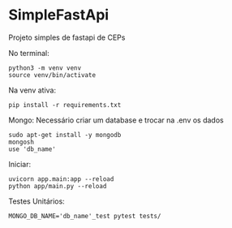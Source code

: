 # SimpleFastApi

Projeto simples de fastapi de CEPs


No terminal:
```
python3 -m venv venv
source venv/bin/activate
```


Na venv ativa:
```
pip install -r requirements.txt 
```

Mongo:
Necessário criar um database e trocar na .env os dados

```
sudo apt-get install -y mongodb
mongosh
use 'db_name'
```

Iniciar:
```
uvicorn app.main:app --reload
python app/main.py --reload
```


Testes Unitários:
``` 
MONGO_DB_NAME='db_name'_test pytest tests/
```
